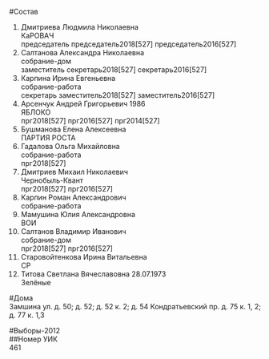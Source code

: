 #Состав  
1. Дмитриева Людмила Николаевна  
    КаРОВАЧ  
    председатель председатель2018[527] председатель2016[527]  
2. Салтанова Александра Николаевна  
    собрание-дом  
    заместитель секретарь2018[527] секретарь2016[527]  
3. Карпина Ирина Евгеньевна  
    собрание-работа  
    секретарь заместитель2018[527] заместитель2016[527]  
4. Арсенчук Андрей Григорьевич 1986  
    ЯБЛОКО  
    прг2018[527] прг2016[527] прг2014[527]  
5. Бушманова Елена Алексеевна  
    ПАРТИЯ РОСТА  
6. Гадалова Ольга Михайловна  
    собрание-работа  
    прг2018[527]  
7. Дмитриев Михаил Николаевич  
    Чернобыль-Квант  
    прг2018[527] прг2016[527]  
8. Карпин Роман Александрович  
    собрание-работа  
9. Мамушина Юлия Александровна  
    ВОИ  
10. Салтанов Владимир Иванович  
    собрание-дом  
    прг2018[527] прг2016[527]  
11. Старовойтенкова Ирина Витальевна  
    СР  
12. Титова Светлана Вячеславовна 28.07.1973  
    Зелёные  
  
#Дома  
Замшина ул. д. 50; д. 52; д. 52 к. 2; д. 54 Кондратьевский пр. д. 75 к. 1, 2; д. 77 к. 1,3  
  
#Выборы-2012  
##Номер УИК  
461  

